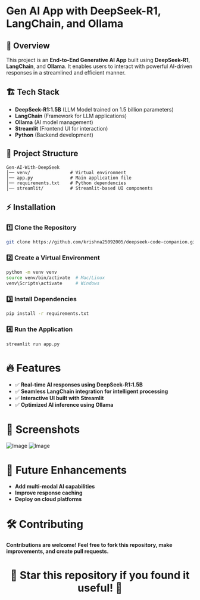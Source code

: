 # Gen AI App with DeepSeek-R1, LangChain, and Ollama

## 🚀 Overview
This project is an **End-to-End Generative AI App** built using **DeepSeek-R1**, **LangChain**, and **Ollama**. It enables users to interact with powerful AI-driven responses in a streamlined and efficient manner.

## 🏗️ Tech Stack
- **DeepSeek-R1:1.5B** (LLM Model trained on 1.5 billion parameters)
- **LangChain** (Framework for LLM applications)
- **Ollama** (AI model management)
- **Streamlit** (Frontend UI for interaction)
- **Python** (Backend development)

## 📁 Project Structure
```
Gen-AI-With-DeepSeek
│── venv/               # Virtual environment
│── app.py              # Main application file
│── requirements.txt    # Python dependencies
│── streamlit/          # Streamlit-based UI components
```
## ⚡ Installation
### 1️⃣ Clone the Repository
```sh
git clone https://github.com/krishna25092005/deepseek-code-companion.git
```
### 2️⃣ Create a Virtual Environment
```sh
python -m venv venv
source venv/bin/activate  # Mac/Linux
venv\Scripts\activate     # Windows
```
### 3️⃣ Install Dependencies
```sh
pip install -r requirements.txt
```
### 4️⃣ Run the Application
```sh
streamlit run app.py
```
# 🔥 Features
- ✅ **Real-time AI responses using DeepSeek-R1:1.5B**
- ✅ **Seamless LangChain integration for intelligent processing**
- ✅ **Interactive UI built with Streamlit**
- ✅ **Optimized AI inference using Ollama**
# 📸 Screenshots
![Image](https://github.com/user-attachments/assets/bcf5c07b-26bd-4134-a50b-b226858e9917)
![Image](https://github.com/user-attachments/assets/7e1c9f24-181d-4989-9a04-fdc86b4eb422)

# 📌 Future Enhancements
- **Add multi-modal AI capabilities**
- **Improve response caching**
- **Deploy on cloud platforms**
# 🛠️ Contributing
**Contributions are welcome! Feel free to fork this repository, make improvements, and create pull requests.**
<h1 align="center">🌟 Star this repository if you found it useful! 🌟</h1>
